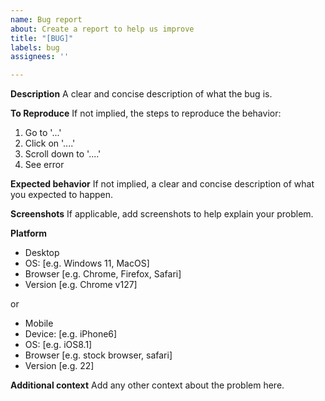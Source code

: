 ```yaml
---
name: Bug report
about: Create a report to help us improve
title: "[BUG]"
labels: bug
assignees: ''

---
```


**Description**
A clear and concise description of what the bug is.

**To Reproduce**
If not implied, the steps to reproduce the behavior:
1. Go to '...'
2. Click on '....'
3. Scroll down to '....'
4. See error

**Expected behavior**
If not implied, a clear and concise description of what you expected to happen.

**Screenshots**
If applicable, add screenshots to help explain your problem.

**Platform**
- Desktop
 - OS: [e.g. Windows 11, MacOS]
 - Browser [e.g. Chrome, Firefox, Safari]
 - Version [e.g. Chrome v127]

or

- Mobile
 - Device: [e.g. iPhone6]
 - OS: [e.g. iOS8.1]
 - Browser [e.g. stock browser, safari]
 - Version [e.g. 22]

**Additional context**
Add any other context about the problem here.

